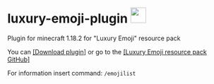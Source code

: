 # luxury-emoji-plugin <img src="https://github.com/teacondemns/static.pexty.xyz/blob/main/src/icon/emoji/animated/minecraft.gif?raw=true" height="35"/>
Plugin for minecraft 1.18.2 for "Luxury Emoji" resource pack

You can
[[Download plugin]](https://github.com/TeaCondemns/luxury-emoji-plugin/raw/main/luxury-emoji-plugin-1.18.2.jar)
or go to the
[[Luxury Emoji resource pack GitHub]](https://github.com/TeaCondemns/luxury-emoji)

For information insert command: `/emojilist`
